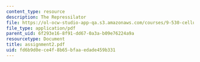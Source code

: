 ```yaml
---
content_type: resource
description: The Repressilator
file: https://ol-ocw-studio-app-qa.s3.amazonaws.com/courses/9-530-cellular-and-molecular-computation-spring-2000/fd6b9d0ece4f8b65bfaaedade459b331_assignment2.pdf
file_type: application/pdf
parent_uid: 6f293e16-8f91-dd67-0a3a-b09e76224a9a
resourcetype: Document
title: assignment2.pdf
uid: fd6b9d0e-ce4f-8b65-bfaa-edade459b331
---
```

